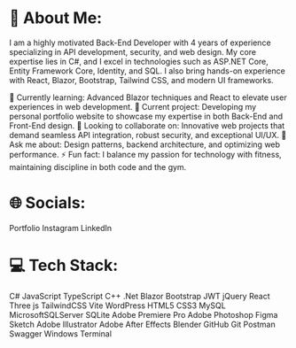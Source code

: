 # 💫 About Me:
I am a highly motivated Back-End Developer with 4 years of experience specializing in API development, security, and web design. My core expertise lies in C#, and I excel in technologies such as ASP.NET Core, Entity Framework Core, Identity, and SQL. I also bring hands-on experience with React, Blazor, Bootstrap, Tailwind CSS, and modern UI frameworks.

🌱 Currently learning: Advanced Blazor techniques and React to elevate user experiences in web development.
🔭 Current project: Developing my personal portfolio website to showcase my expertise in both Back-End and Front-End design.
👯 Looking to collaborate on: Innovative web projects that demand seamless API integration, robust security, and exceptional UI/UX.
💬 Ask me about: Design patterns, backend architecture, and optimizing web performance.
⚡ Fun fact: I balance my passion for technology with fitness, maintaining discipline in both code and the gym.
# 🌐 Socials:
Portfolio Instagram LinkedIn
# 💻 Tech Stack:
C# JavaScript TypeScript C++ .Net Blazor Bootstrap JWT jQuery React Three js TailwindCSS Vite WordPress HTML5 CSS3 MySQL MicrosoftSQLServer SQLite Adobe Premiere Pro Adobe Photoshop Figma Sketch Adobe Illustrator Adobe After Effects Blender GitHub Git Postman Swagger Windows Terminal
